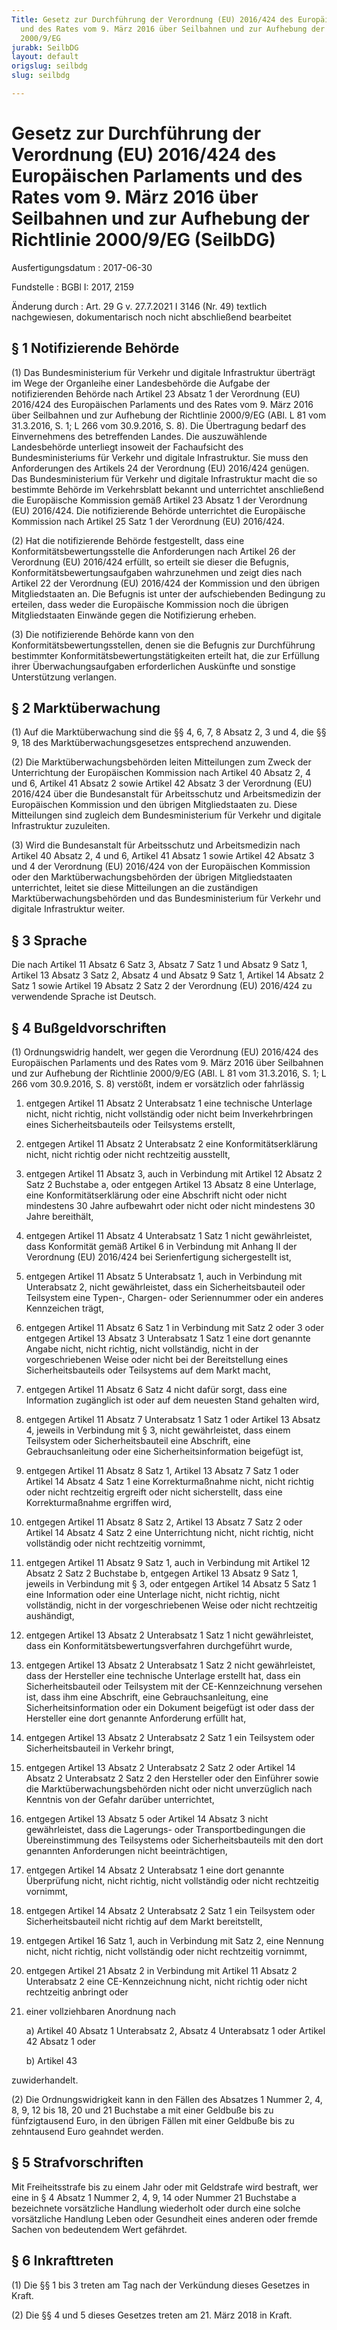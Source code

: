 ```yaml
---
Title: Gesetz zur Durchführung der Verordnung (EU) 2016/424 des Europäischen Parlaments
  und des Rates vom 9. März 2016 über Seilbahnen und zur Aufhebung der Richtlinie
  2000/9/EG
jurabk: SeilbDG
layout: default
origslug: seilbdg
slug: seilbdg

---
```


# Gesetz zur Durchführung der Verordnung (EU) 2016/424 des Europäischen Parlaments und des Rates vom 9. März 2016 über Seilbahnen und zur Aufhebung der Richtlinie 2000/9/EG (SeilbDG)

Ausfertigungsdatum
:   2017-06-30

Fundstelle
:   BGBl I: 2017, 2159

Änderung durch
:   Art. 29 G v. 27.7.2021 I 3146 (Nr. 49) textlich nachgewiesen, dokumentarisch noch nicht abschließend bearbeitet


## § 1 Notifizierende Behörde

(1) Das Bundesministerium für Verkehr und digitale Infrastruktur
überträgt im Wege der Organleihe einer Landesbehörde die Aufgabe der
notifizierenden Behörde nach Artikel 23 Absatz 1 der Verordnung (EU)
2016/424 des Europäischen Parlaments und des Rates vom 9. März 2016
über Seilbahnen und zur Aufhebung der Richtlinie 2000/9/EG (ABl. L 81
vom 31.3.2016, S. 1; L 266 vom 30.9.2016, S. 8). Die Übertragung
bedarf des Einvernehmens des betreffenden Landes. Die auszuwählende
Landesbehörde unterliegt insoweit der Fachaufsicht des
Bundesministeriums für Verkehr und digitale Infrastruktur. Sie muss
den Anforderungen des Artikels 24 der Verordnung (EU) 2016/424
genügen. Das Bundesministerium für Verkehr und digitale Infrastruktur
macht die so bestimmte Behörde im Verkehrsblatt bekannt und
unterrichtet anschließend die Europäische Kommission gemäß Artikel 23
Absatz 1 der Verordnung (EU) 2016/424. Die notifizierende Behörde
unterrichtet die Europäische Kommission nach Artikel 25 Satz 1 der
Verordnung (EU) 2016/424.

(2) Hat die notifizierende Behörde festgestellt, dass eine
Konformitätsbewertungsstelle die Anforderungen nach Artikel 26 der
Verordnung (EU) 2016/424 erfüllt, so erteilt sie dieser die Befugnis,
Konformitätsbewertungsaufgaben wahrzunehmen und zeigt dies nach
Artikel 22 der Verordnung (EU) 2016/424 der Kommission und den übrigen
Mitgliedstaaten an. Die Befugnis ist unter der aufschiebenden
Bedingung zu erteilen, dass weder die Europäische Kommission noch die
übrigen Mitgliedstaaten Einwände gegen die Notifizierung erheben.

(3) Die notifizierende Behörde kann von den
Konformitätsbewertungsstellen, denen sie die Befugnis zur Durchführung
bestimmter Konformitätsbewertungstätigkeiten erteilt hat, die zur
Erfüllung ihrer Überwachungsaufgaben erforderlichen Auskünfte und
sonstige Unterstützung verlangen.


## § 2 Marktüberwachung

(1) Auf die Marktüberwachung sind die §§ 4, 6, 7, 8 Absatz 2, 3 und 4,
die §§ 9, 18 des Marktüberwachungsgesetzes entsprechend anzuwenden.

(2) Die Marktüberwachungsbehörden leiten Mitteilungen zum Zweck der
Unterrichtung der Europäischen Kommission nach Artikel 40 Absatz 2, 4
und 6, Artikel 41 Absatz 2 sowie Artikel 42 Absatz 3 der Verordnung
(EU) 2016/424 über die Bundesanstalt für Arbeitsschutz und
Arbeitsmedizin der Europäischen Kommission und den übrigen
Mitgliedstaaten zu. Diese Mitteilungen sind zugleich dem
Bundesministerium für Verkehr und digitale Infrastruktur zuzuleiten.

(3) Wird die Bundesanstalt für Arbeitsschutz und Arbeitsmedizin nach
Artikel 40 Absatz 2, 4 und 6, Artikel 41 Absatz 1 sowie Artikel 42
Absatz 3 und 4 der Verordnung (EU) 2016/424 von der Europäischen
Kommission oder den Marktüberwachungsbehörden der übrigen
Mitgliedstaaten unterrichtet, leitet sie diese Mitteilungen an die
zuständigen Marktüberwachungsbehörden und das Bundesministerium für
Verkehr und digitale Infrastruktur weiter.


## § 3 Sprache

Die nach Artikel 11 Absatz 6 Satz 3, Absatz 7 Satz 1 und Absatz 9 Satz
1, Artikel 13 Absatz 3 Satz 2, Absatz 4 und Absatz 9 Satz 1, Artikel
14 Absatz 2 Satz 1 sowie Artikel 19 Absatz 2 Satz 2 der Verordnung
(EU) 2016/424 zu verwendende Sprache ist Deutsch.


## § 4 Bußgeldvorschriften

(1) Ordnungswidrig handelt, wer gegen die Verordnung (EU) 2016/424 des
Europäischen Parlaments und des Rates vom 9. März 2016 über Seilbahnen
und zur Aufhebung der Richtlinie 2000/9/EG (ABl. L 81 vom 31.3.2016,
S. 1; L 266 vom 30.9.2016, S. 8) verstößt, indem er vorsätzlich oder
fahrlässig

1.  entgegen Artikel 11 Absatz 2 Unterabsatz 1 eine technische Unterlage
    nicht, nicht richtig, nicht vollständig oder nicht beim
    Inverkehrbringen eines Sicherheitsbauteils oder Teilsystems erstellt,


2.  entgegen Artikel 11 Absatz 2 Unterabsatz 2 eine Konformitätserklärung
    nicht, nicht richtig oder nicht rechtzeitig ausstellt,


3.  entgegen Artikel 11 Absatz 3, auch in Verbindung mit Artikel 12 Absatz
    2 Satz 2 Buchstabe a, oder entgegen Artikel 13 Absatz 8 eine
    Unterlage, eine Konformitätserklärung oder eine Abschrift nicht oder
    nicht mindestens 30 Jahre aufbewahrt oder nicht oder nicht mindestens
    30 Jahre bereithält,


4.  entgegen Artikel 11 Absatz 4 Unterabsatz 1 Satz 1 nicht gewährleistet,
    dass Konformität gemäß Artikel 6 in Verbindung mit Anhang II der
    Verordnung (EU) 2016/424 bei Serienfertigung sichergestellt ist,


5.  entgegen Artikel 11 Absatz 5 Unterabsatz 1, auch in Verbindung mit
    Unterabsatz 2, nicht gewährleistet, dass ein Sicherheitsbauteil oder
    Teilsystem eine Typen-, Chargen- oder Seriennummer oder ein anderes
    Kennzeichen trägt,


6.  entgegen Artikel 11 Absatz 6 Satz 1 in Verbindung mit Satz 2 oder 3
    oder entgegen Artikel 13 Absatz 3 Unterabsatz 1 Satz 1 eine dort
    genannte Angabe nicht, nicht richtig, nicht vollständig, nicht in der
    vorgeschriebenen Weise oder nicht bei der Bereitstellung eines
    Sicherheitsbauteils oder Teilsystems auf dem Markt macht,


7.  entgegen Artikel 11 Absatz 6 Satz 4 nicht dafür sorgt, dass eine
    Information zugänglich ist oder auf dem neuesten Stand gehalten wird,


8.  entgegen Artikel 11 Absatz 7 Unterabsatz 1 Satz 1 oder Artikel 13
    Absatz 4, jeweils in Verbindung mit § 3, nicht gewährleistet, dass
    einem Teilsystem oder Sicherheitsbauteil eine Abschrift, eine
    Gebrauchsanleitung oder eine Sicherheitsinformation beigefügt ist,


9.  entgegen Artikel 11 Absatz 8 Satz 1, Artikel 13 Absatz 7 Satz 1 oder
    Artikel 14 Absatz 4 Satz 1 eine Korrekturmaßnahme nicht, nicht richtig
    oder nicht rechtzeitig ergreift oder nicht sicherstellt, dass eine
    Korrekturmaßnahme ergriffen wird,


10. entgegen Artikel 11 Absatz 8 Satz 2, Artikel 13 Absatz 7 Satz 2 oder
    Artikel 14 Absatz 4 Satz 2 eine Unterrichtung nicht, nicht richtig,
    nicht vollständig oder nicht rechtzeitig vornimmt,


11. entgegen Artikel 11 Absatz 9 Satz 1, auch in Verbindung mit Artikel 12
    Absatz 2 Satz 2 Buchstabe b, entgegen Artikel 13 Absatz 9 Satz 1,
    jeweils in Verbindung mit § 3, oder entgegen Artikel 14 Absatz 5 Satz
    1 eine Information oder eine Unterlage nicht, nicht richtig, nicht
    vollständig, nicht in der vorgeschriebenen Weise oder nicht
    rechtzeitig aushändigt,


12. entgegen Artikel 13 Absatz 2 Unterabsatz 1 Satz 1 nicht gewährleistet,
    dass ein Konformitätsbewertungsverfahren durchgeführt wurde,


13. entgegen Artikel 13 Absatz 2 Unterabsatz 1 Satz 2 nicht gewährleistet,
    dass der Hersteller eine technische Unterlage erstellt hat, dass ein
    Sicherheitsbauteil oder Teilsystem mit der CE-Kennzeichnung versehen
    ist, dass ihm eine Abschrift, eine Gebrauchsanleitung, eine
    Sicherheitsinformation oder ein Dokument beigefügt ist oder dass der
    Hersteller eine dort genannte Anforderung erfüllt hat,


14. entgegen Artikel 13 Absatz 2 Unterabsatz 2 Satz 1 ein Teilsystem oder
    Sicherheitsbauteil in Verkehr bringt,


15. entgegen Artikel 13 Absatz 2 Unterabsatz 2 Satz 2 oder Artikel 14
    Absatz 2 Unterabsatz 2 Satz 2 den Hersteller oder den Einführer sowie
    die Marktüberwachungsbehörden nicht oder nicht unverzüglich nach
    Kenntnis von der Gefahr darüber unterrichtet,


16. entgegen Artikel 13 Absatz 5 oder Artikel 14 Absatz 3 nicht
    gewährleistet, dass die Lagerungs- oder Transportbedingungen die
    Übereinstimmung des Teilsystems oder Sicherheitsbauteils mit den dort
    genannten Anforderungen nicht beeinträchtigen,


17. entgegen Artikel 14 Absatz 2 Unterabsatz 1 eine dort genannte
    Überprüfung nicht, nicht richtig, nicht vollständig oder nicht
    rechtzeitig vornimmt,


18. entgegen Artikel 14 Absatz 2 Unterabsatz 2 Satz 1 ein Teilsystem oder
    Sicherheitsbauteil nicht richtig auf dem Markt bereitstellt,


19. entgegen Artikel 16 Satz 1, auch in Verbindung mit Satz 2, eine
    Nennung nicht, nicht richtig, nicht vollständig oder nicht rechtzeitig
    vornimmt,


20. entgegen Artikel 21 Absatz 2 in Verbindung mit Artikel 11 Absatz 2
    Unterabsatz 2 eine CE-Kennzeichnung nicht, nicht richtig oder nicht
    rechtzeitig anbringt oder


21. einer vollziehbaren Anordnung nach

    a)  Artikel 40 Absatz 1 Unterabsatz 2, Absatz 4 Unterabsatz 1 oder Artikel
        42 Absatz 1 oder


    b)  Artikel 43






zuwiderhandelt.

(2) Die Ordnungswidrigkeit kann in den Fällen des Absatzes 1 Nummer 2,
4, 8, 9, 12 bis 18, 20 und 21 Buchstabe a mit einer Geldbuße bis zu
fünfzigtausend Euro, in den übrigen Fällen mit einer Geldbuße bis zu
zehntausend Euro geahndet werden.


## § 5 Strafvorschriften

Mit Freiheitsstrafe bis zu einem Jahr oder mit Geldstrafe wird
bestraft, wer eine in § 4 Absatz 1 Nummer 2, 4, 9, 14 oder Nummer 21
Buchstabe a bezeichnete vorsätzliche Handlung wiederholt oder durch
eine solche vorsätzliche Handlung Leben oder Gesundheit eines anderen
oder fremde Sachen von bedeutendem Wert gefährdet.


## § 6 Inkrafttreten

(1) Die §§ 1 bis 3 treten am Tag nach der Verkündung dieses Gesetzes
in Kraft.

(2) Die §§ 4 und 5 dieses Gesetzes treten am 21. März 2018 in Kraft.

